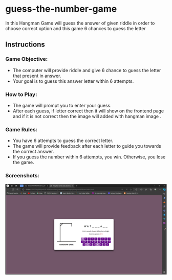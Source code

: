 # guess-the-number-game
In this Hangman Game  will guess the answer of given riddle in order to choose correct option and this game 6 chances to guess the letter
## Instructions
### Game Objective:

- The computer will provide riddle and give 6 chance to guess the letter that present in answer.
- Your goal is to guess this answer letter within 6 attempts.
### How to Play:

- The game will prompt you to enter your guess.
- After each guess, if letter correct then it will show on the frontend page and if it is not correct then the image will added with hangman image .
### Game Rules:

- You have 6 attempts to guess the correct letter.
- The game will provide feedback after each letter to guide you towards the correct answer.
- If you guess the number within 6 attempts, you win. Otherwise, you lose the game.
### Screenshots:
  <img src="screenshot.webp" alt="">